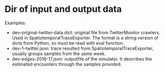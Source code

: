 # Dir of input and output data

Examples:
- dev-original-twitter-data.dict: original file from TwitterMonitor crawlers.
Used in SpatiotemporalTraceExporter. The format is a string version of dicts
from Python, so must be read with eval function.
- dev-1-twitter.json: trace resulted from SpatiotemporalTraceExporter,
usually groups samples from the same week.
- dev-edges-2016-17.json: outputfile of the simulator. It describes the estimated
encounters through the samples provided.
